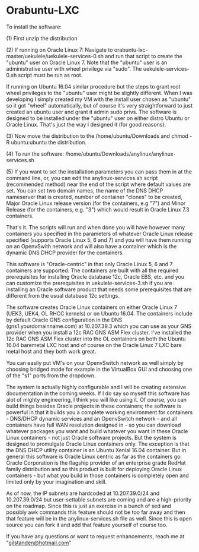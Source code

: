 # Orabuntu-LXC

To install the software:

(1) First unzip the distribution

(2) If running on Oracle Linux 7:  Navigate to orabuntu-lxc-master/uekulele/uekulele-services-0.sh and run that script to create the "ubuntu" user on Oracle Linux 7.  Note that the "ubuntu" user is an administrative user with wheel privilege via "sudo".  The uekulele-services-0.sh script must be run as root.

If running on Ubuntu 16.04 similar procedure but the steps to grant root wheel privileges to the "ubuntu" user might be slightly different.  When I was developing I simply created my VM with the install user chosen as "ubuntu" so it got "wheel" automatically, but of course it's very straightforward to just created an ubuntu user and grant it admin sudo privs.  The software is designed to be installed under the "ubuntu" user on either distro Ubuntu or Oracle Linux.  That's just the way I designed it (for good reasons).

(3) Now move the distribution to the /home/ubuntu/Downloads and chmod -R ubuntu:ubuntu the distribution.

(4) To run the software:  /home/ubuntu/Downloads/anylinux/anylinux-services.sh

(5) If you want to set the installation parameters you can pass them in at the command line, or, you can edit the anylinux-services.sh script (recommended method) near the end of the script where default values are set.  You can set two domain names, the name of the DNS DHCP nameserver that is created, number of container "clones" to be created, Major Oracle Linux release version (for the containers, e.g "7") and Minor Release (for the containers, e.g. "3") which would result in Oracle Linux 7.3 containers.

That's it.  The scripts will run and when done you will have however many containers you specified in the parameters of whatever Oracle Linux release specified (supports Oracle Linux 5, 6 and 7) and you will have them running on an OpenvSwith network and will also have a container which is the dynamic DNS DHCP provider for the containers.

This software is "Oracle-centric" in that only Oracle Linux 5, 6 and 7 containers are supported.  The containers are built with all the required prerequisites for installing Oracle database 12c, Oracle EBS, etc. and you can customize the prerequisites in uekulele-services-3.sh if you are installing an Oracle software product that needs some prerequisites that are different from the usual database 12c settings.

The software creates Oracle Linux containers on either Oracle Linux 7 (UEK3, UEK4, OL RHCC kernels) or on Ubuntu 16.04. The containers include by default Oracle GNS configuration in the DNS (gns1.yourdomainname.com) at 10.207.39.3 which you can use as your GNS provider when you install a 12c RAC GNS ASM Flex cluster.  I've installed the 12c RAC GNS ASM Flex cluster into the OL containers on both the Ubuntu 16.04 baremetal LXC host and of course on the Oracle Linux 7 LXC bare metal host and they both work great.

You can easily put VM's on your OpenvSwitch network as well simply by choosing bridged mode for example in the VirtualBox GUI and choosing one of the "s1" ports from the dropdown.  

The system is actually highly configurable and I will be creating extensive documentation in the coming weeks.  If I do say so myself this software has alot of mighty engineering, I think you will like using it.  Of course, you can build things besides Oracle projects in these containers; the software is powerful in that it builds you a complete working environment for containers - DNS/DHCP dynamic services and an OpenvSwitch network - and all containers have full WAN resolution designed in - so you can download whatever packages you want and build whatever you want in these Oracle Linux containers - not just Oracle software projects.  But the system is designed to promulgate Oracle Linux containers only.  The exception is that the DNS DHCP utility container is an Ubuntu Xenial 16.04 container.  But in general this software is Oracle Linux centric as far as the containers go:  Oracle Corporation is the flagship provider of an enterprise grade RedHat family distribution and so this product is built for deploying Oracle Linux containers - but what you build in those containers is completely open and limited only by your imagination and skill.

As of now, the IP subnets are hardcoded at 10.207.39.0/24 and 10.207.39.0/24 but user-settable subnets are coming and are a high-priority on the roadmap.  Since this is just an exercise in a bunch of sed and possibly awk commands this feature should not be too far away and then that feature will be in the anylinux-services.sh file as well.  Since this is open source you can fork it and add that feature yourself of course too.

If you have any questions or want to request enhancements, reach me at "gilstanden@hotmail.com"
